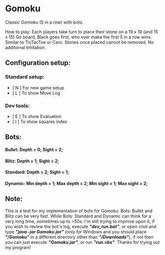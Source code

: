 # Gomoku

Classic Gomoku (5 in a row) with bots.

How to play: Each players take turn to place their stone on a 19 x 19 (and 15 x 15) Go board, Black goes first, who ever make the first 5 in a row wins. Similar to TicTacToe or Caro. Stones once placed cannot be removed. No additional limitation.

## Configuration setup:

### Standard setup:

- [ N ] For new game setup
- [ L ] To show Move Log

### Dev tools:
- [ E ] To show Evaluation
- [ I ] To show squares index

## Bots:

#### Bullet: Depth = 0; Sight = 2;

#### Blitz: Depth = 1; Sight = 2;

#### Standard: Depth = 2; Sight = 1;

#### Dynamic: Min depth = 1; Max depth = 2; Min sight = 1; Max sight = 2;

## Note:

This is a test for my implementation of bots for Gomoku. Bots: Bullet and Blitz can be very fast. While Bots: Standard and Dynamic can think for a very long time, sometimes up to ~50s. I'm still trying to improve upon it, if you wish to review the bot's log, execute ***"dev_run.bat"***, or open cmd and type ***"java -jar Gomoku.jar"*** (only for Windows and you should place ***"/Gomoku"*** in a different directory other than ***"/Downloads"***), if not then you can just execute ***"Gomoku.jar"***, or run ***"run.vbs"***. Thanks for trying out my program!
